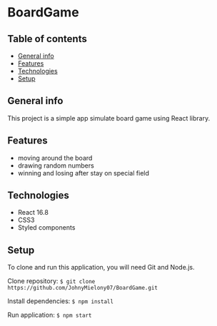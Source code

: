 # BoardGame

## Table of contents
* [General info](#general-info)
* [Features](#features)
* [Technologies](#technologies)
* [Setup](#setup)

## General info
This project is a simple app simulate board game using React library.

## Features
* moving around the board
* drawing random numbers
* winning and losing after stay on special field

## Technologies
* React 16.8
* CSS3
* Styled components

## Setup
To clone and run this application, you will need Git and Node.js. 

Clone repository:
`$ git clone https://github.com/JohnyMielony07/BoardGame.git`

Install dependencies:
`$ npm install`

Run application:
`$ npm start`

